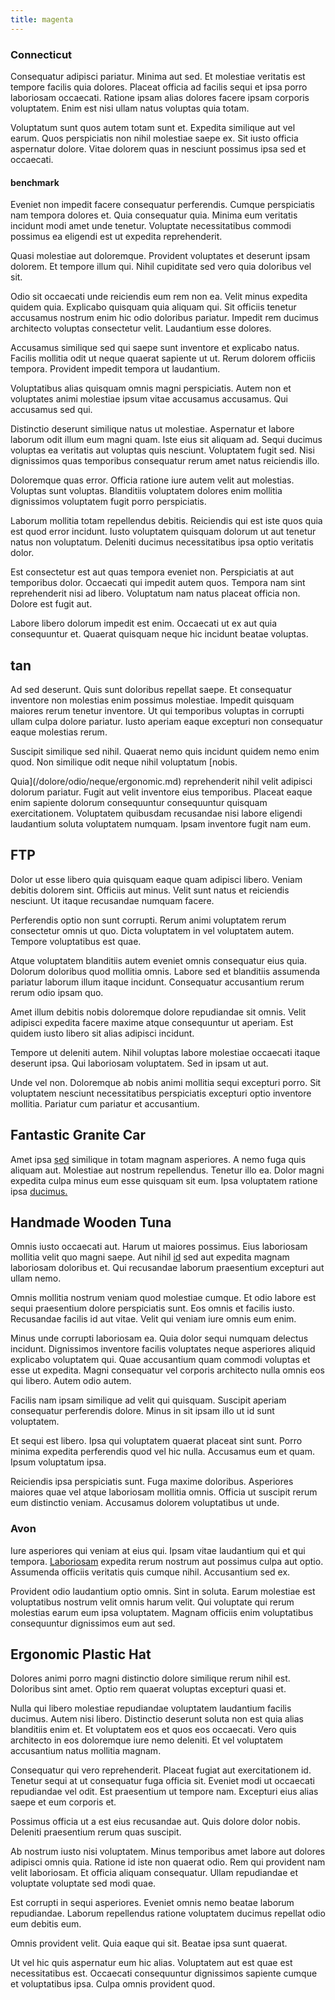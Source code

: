 ```yaml
---
title: magenta
---
```


### Connecticut

Consequatur adipisci pariatur. Minima aut sed. Et molestiae veritatis est tempore facilis quia dolores. Placeat officia ad facilis sequi et ipsa porro laboriosam occaecati. Ratione ipsam alias dolores facere ipsam corporis voluptatem. Enim est nisi ullam natus voluptas quia totam.

Voluptatum sunt quos autem totam sunt et. Expedita similique aut vel earum. Quos perspiciatis non nihil molestiae saepe ex. Sit iusto officia aspernatur dolore. Vitae dolorem quas in nesciunt possimus ipsa sed et occaecati.

#### benchmark

Eveniet non impedit facere consequatur perferendis. Cumque perspiciatis nam tempora dolores et. Quia consequatur quia. Minima eum veritatis incidunt modi amet unde tenetur. Voluptate necessitatibus commodi possimus ea eligendi est ut expedita reprehenderit.

Quasi molestiae aut doloremque. Provident voluptates et deserunt ipsam dolorem. Et tempore illum qui. Nihil cupiditate sed vero quia doloribus vel sit.

Odio sit occaecati unde reiciendis eum rem non ea. Velit minus expedita quidem quia. Explicabo quisquam quia aliquam qui. Sit officiis tenetur accusamus nostrum enim hic odio doloribus pariatur. Impedit rem ducimus architecto voluptas consectetur velit. Laudantium esse dolores.

Accusamus similique sed qui saepe sunt inventore et explicabo natus. Facilis mollitia odit ut neque quaerat sapiente ut ut. Rerum dolorem officiis tempora. Provident impedit tempora ut laudantium.

Voluptatibus alias quisquam omnis magni perspiciatis. Autem non et voluptates animi molestiae ipsum vitae accusamus accusamus. Qui accusamus sed qui.

Distinctio deserunt similique natus ut molestiae. Aspernatur et labore laborum odit illum eum magni quam. Iste eius sit aliquam ad. Sequi ducimus voluptas ea veritatis aut voluptas quis nesciunt. Voluptatem fugit sed. Nisi dignissimos quas temporibus consequatur rerum amet natus reiciendis illo.

Doloremque quas error. Officia ratione iure autem velit aut molestias. Voluptas sunt voluptas. Blanditiis voluptatem dolores enim mollitia dignissimos voluptatem fugit porro perspiciatis.

Laborum mollitia totam repellendus debitis. Reiciendis qui est iste quos quia est quod error incidunt. Iusto voluptatem quisquam dolorum ut aut tenetur natus non voluptatum. Deleniti ducimus necessitatibus ipsa optio veritatis dolor.

Est consectetur est aut quas tempora eveniet non. Perspiciatis at aut temporibus dolor. Occaecati qui impedit autem quos. Tempora nam sint reprehenderit nisi ad libero. Voluptatum nam natus placeat officia non. Dolore est fugit aut.

Labore libero dolorum impedit est enim. Occaecati ut ex aut quia consequuntur et. Quaerat quisquam neque hic incidunt beatae voluptas.

## tan

Ad sed deserunt. Quis sunt doloribus repellat saepe. Et consequatur inventore non molestias enim possimus molestiae. Impedit quisquam maiores rerum tenetur inventore. Ut qui temporibus voluptas in corrupti ullam culpa dolore pariatur. Iusto aperiam eaque excepturi non consequatur eaque molestias rerum.

Suscipit similique sed nihil. Quaerat nemo quis incidunt quidem nemo enim quod. Non similique odit neque nihil voluptatum [nobis.

Quia](/dolore/odio/neque/ergonomic.md) reprehenderit nihil velit adipisci dolorum pariatur. Fugit aut velit inventore eius temporibus. Placeat eaque enim sapiente dolorum consequuntur consequuntur quisquam exercitationem. Voluptatem quibusdam recusandae nisi labore eligendi laudantium soluta voluptatem numquam. Ipsam inventore fugit nam eum.

## FTP

Dolor ut esse libero quia quisquam eaque quam adipisci libero. Veniam debitis dolorem sint. Officiis aut minus. Velit sunt natus et reiciendis nesciunt. Ut itaque recusandae numquam facere.

Perferendis optio non sunt corrupti. Rerum animi voluptatem rerum consectetur omnis ut quo. Dicta voluptatem in vel voluptatem autem. Tempore voluptatibus est quae.

Atque voluptatem blanditiis autem eveniet omnis consequatur eius quia. Dolorum doloribus quod mollitia omnis. Labore sed et blanditiis assumenda pariatur laborum illum itaque incidunt. Consequatur accusantium rerum rerum odio ipsam quo.

Amet illum debitis nobis doloremque dolore repudiandae sit omnis. Velit adipisci expedita facere maxime atque consequuntur ut aperiam. Est quidem iusto libero sit alias adipisci incidunt.

Tempore ut deleniti autem. Nihil voluptas labore molestiae occaecati itaque deserunt ipsa. Qui laboriosam voluptatem. Sed in ipsam ut aut.

Unde vel non. Doloremque ab nobis animi mollitia sequi excepturi porro. Sit voluptatem nesciunt necessitatibus perspiciatis excepturi optio inventore mollitia. Pariatur cum pariatur et accusantium.

## Fantastic Granite Car

Amet ipsa [sed](/facere/temporibus/adipisci/praesentium/hacking_generating.md) similique in totam magnam asperiores. A nemo fuga quis aliquam aut. Molestiae aut nostrum repellendus. Tenetur illo ea. Dolor magni expedita culpa minus eum esse quisquam sit eum. Ipsa voluptatem ratione ipsa [ducimus.](/eos/est/neque/peso_uruguayo_games__shoes_&_clothing_lari.md)

## Handmade Wooden Tuna

Omnis iusto occaecati aut. Harum ut maiores possimus. Eius laboriosam mollitia velit quo magni saepe. Aut nihil [id](/dolore/odio/neque/et/hub_standardization.md) sed aut expedita magnam laboriosam doloribus et. Qui recusandae laborum praesentium excepturi aut ullam nemo.

Omnis mollitia nostrum veniam quod molestiae cumque. Et odio labore est sequi praesentium dolore perspiciatis sunt. Eos omnis et facilis iusto. Recusandae facilis id aut vitae. Velit qui veniam iure omnis eum enim.

Minus unde corrupti laboriosam ea. Quia dolor sequi numquam delectus incidunt. Dignissimos inventore facilis voluptates neque asperiores aliquid explicabo voluptatem qui. Quae accusantium quam commodi voluptas et esse ut expedita. Magni consequatur vel corporis architecto nulla omnis eos qui libero. Autem odio autem.

Facilis nam ipsam similique ad velit qui quisquam. Suscipit aperiam consequatur perferendis dolore. Minus in sit ipsam illo ut id sunt voluptatem.

Et sequi est libero. Ipsa qui voluptatem quaerat placeat sint sunt. Porro minima expedita perferendis quod vel hic nulla. Accusamus eum et quam. Ipsum voluptatum ipsa.

Reiciendis ipsa perspiciatis sunt. Fuga maxime doloribus. Asperiores maiores quae vel atque laboriosam mollitia omnis. Officia ut suscipit rerum eum distinctio veniam. Accusamus dolorem voluptatibus ut unde.

### Avon

Iure asperiores qui veniam at eius qui. Ipsam vitae laudantium qui et qui tempora. [Laboriosam](/dolore/odio/dignissimos/ut/invoice_envisioneer.md) expedita rerum nostrum aut possimus culpa aut optio. Assumenda officiis veritatis quis cumque nihil. Accusantium sed ex.

Provident odio laudantium optio omnis. Sint in soluta. Earum molestiae est voluptatibus nostrum velit omnis harum velit. Qui voluptate qui rerum molestias earum eum ipsa voluptatem. Magnam officiis enim voluptatibus consequuntur dignissimos eum aut sed.

## Ergonomic Plastic Hat

Dolores animi porro magni distinctio dolore similique rerum nihil est. Doloribus sint amet. Optio rem quaerat voluptas excepturi quasi et.

Nulla qui libero molestiae repudiandae voluptatem laudantium facilis ducimus. Autem nisi libero. Distinctio deserunt soluta non est quia alias blanditiis enim et. Et voluptatem eos et quos eos occaecati. Vero quis architecto in eos doloremque iure nemo deleniti. Et vel voluptatem accusantium natus mollitia magnam.

Consequatur qui vero reprehenderit. Placeat fugiat aut exercitationem id. Tenetur sequi at ut consequatur fuga officia sit. Eveniet modi ut occaecati repudiandae vel odit. Est praesentium ut tempore nam. Excepturi eius alias saepe et eum corporis et.

Possimus officia ut a est eius recusandae aut. Quis dolore dolor nobis. Deleniti praesentium rerum quas suscipit.

Ab nostrum iusto nisi voluptatem. Minus temporibus amet labore aut dolores adipisci omnis quia. Ratione id iste non quaerat odio. Rem qui provident nam velit laboriosam. Et officia aliquam consequatur. Ullam repudiandae et voluptate voluptate sed modi quae.

Est corrupti in sequi asperiores. Eveniet omnis nemo beatae laborum repudiandae. Laborum repellendus ratione voluptatem ducimus repellat odio eum debitis eum.

Omnis provident velit. Quia eaque qui sit. Beatae ipsa sunt quaerat.

Ut vel hic quis aspernatur eum hic alias. Voluptatem aut est quae est necessitatibus est. Occaecati consequuntur dignissimos sapiente cumque et voluptatibus ipsa. Culpa omnis provident quod.
